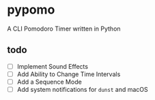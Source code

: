 # pypomo

A CLI Pomodoro Timer written in Python

## todo
- [ ] Implement Sound Effects
- [ ] Add Ability to Change Time Intervals
- [ ] Add a Sequence Mode
- [ ] Add system notifications for `dunst` and macOS
